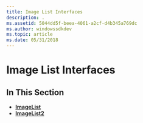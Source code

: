 ```yaml
---
title: Image List Interfaces
description: .
ms.assetid: 5044dd5f-beea-4061-a2cf-d4b345a769dc
ms.author: windowssdkdev
ms.topic: article
ms.date: 05/31/2018
---
```


# Image List Interfaces

## In This Section

-   [**ImageList**](/windows/desktop/api/CommonControls/nn-commoncontrols-iimagelist)
-   [**ImageList2**](/windows/desktop/api/Commoncontrols/nn-commoncontrols-iimagelist2)

 

 




